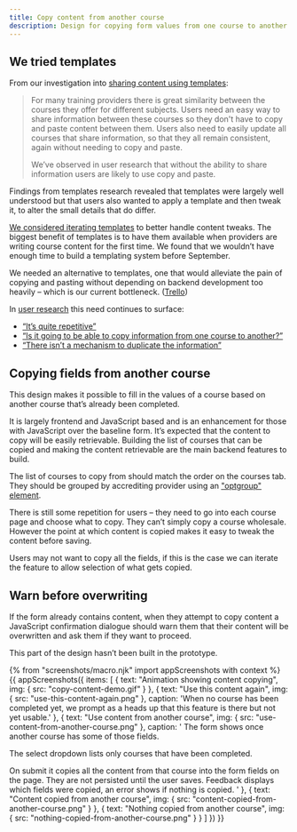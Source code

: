 ```yaml
---
title: Copy content from another course
description: Design for copying form values from one course to another
---
```

## We tried templates

From our investigation into [sharing content using templates](/publish-teacher-training-courses/templates):

> For many training providers there is great similarity between the courses they offer for different subjects. Users need an easy way to share information between these courses so they don't have to copy and paste content between them. Users also need to easily update all courses that share information, so that they all remain consistent, again without needing to copy and paste.
>
> We’ve observed in user research that without the ability to share information users are likely to use copy and paste.

Findings from templates research revealed that templates were largely well understood but that users also wanted to apply a template and then tweak it, to alter the small details that do differ.

[We considered iterating templates](https://dfedigital.atlassian.net/browse/BATSA-459) to better handle content tweaks. The biggest benefit of templates is to have them available when providers are writing course content for the first time. We found that we wouldn’t have enough time to build a templating system before September.

We needed an alternative to templates, one that would alleviate the pain of copying and pasting without depending on backend development too heavily – which is our current bottleneck. ([Trello](https://trello.com/c/cm9Y7cx9/120-design-improvements-over-copying-and-pasting-between-fields))

In [user research](https://lookback.io/watch/kY9HWu5MJiJhgJ5yC) this need continues to surface:

* [“It’s quite repetitive”](https://lookback.io/watch/kY9HWu5MJiJhgJ5yC?t=11m31s)
* [“Is it going to be able to copy information from one course to another?”](https://lookback.io/watch/kY9HWu5MJiJhgJ5yC?t=13m34s)
* [“There isn’t a mechanism to duplicate the information”](https://lookback.io/watch/kY9HWu5MJiJhgJ5yC?t=22m20s)

## Copying fields from another course

This design makes it possible to fill in the values of a course based on another course that’s already been completed.

It is largely frontend and JavaScript based and is an enhancement for those with JavaScript over the baseline form. It’s expected that the content to copy will be easily retrievable. Building the list of courses that can be copied and making the content retrievable are the main backend features to build.

The list of courses to copy from should match the order on the courses tab. They should be grouped by accrediting provider using an ["optgroup" element](https://developer.mozilla.org/en-US/docs/Web/HTML/Element/optgroup).

There is still some repetition for users – they need to go into each course page and choose what to copy. They can’t simply copy a course wholesale. However the point at which content is copied makes it easy to tweak the content before saving.

Users may not want to copy all the fields, if this is the case we can iterate the feature to allow selection of what gets copied.

## Warn before overwriting

If the form already contains content, when they attempt to copy content a JavaScript confirmation dialogue should warn them that their content will be overwritten and ask them if they want to proceed.

This part of the design hasn’t been built in the prototype.

{% from "screenshots/macro.njk" import appScreenshots with context %}
{{ appScreenshots({
  items: [
    {
      text: "Animation showing content copying",
      img: { src: "copy-content-demo.gif" }
    },
    {
      text: "Use this content again",
      img: { src: "use-this-content-again.png" },
      caption: 'When no course has been completed yet, we prompt as a heads up that this feature is there but not yet usable.'
    },
    {
      text: "Use content from another course",
      img: { src: "use-content-from-another-course.png" },
      caption: '
The form shows once another course has some of those fields.

The select dropdown lists only courses that have been completed.

On submit it copies all the content from that course into the form fields on the page. They are not persisted until the user saves. Feedback displays which fields were copied, an error shows if nothing is copied.
      '
    },
    {
      text: "Content copied from another course",
      img: { src: "content-copied-from-another-course.png" }
    },
    {
      text: "Nothing copied from another course",
      img: { src: "nothing-copied-from-another-course.png" }
    }
  ]
}) }}
